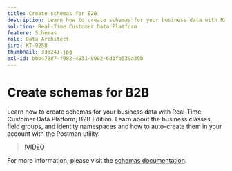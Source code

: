 ```yaml
---
title: Create schemas for B2B
description: Learn how to create schemas for your business data with Real-Time Customer Data Platform, B2B Edition.
solution: Real-Time Customer Data Platform
feature: Schemas
role: Data Architect
jira: KT-9258
thumbnail: 338241.jpg
exl-id: bbb47887-f982-4831-8002-6d1fa539a39b
---
```

# Create schemas for B2B

Learn how to create schemas for your business data with Real-Time Customer Data Platform, B2B Edition. Learn about the business classes, field groups, and identity namespaces and how to auto-create them in your account with the Postman utility.

>[!VIDEO](https://video.tv.adobe.com/v/338241?quality=12&learn=on)

For more information, please visit the [schemas documentation](https://experienceleague.adobe.com/docs/experience-platform/xdm/home.html).
